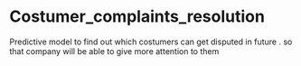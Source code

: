 # Costumer_complaints_resolution
Predictive model to find out which costumers can get disputed in future . so that company will be able to give more attention to them
